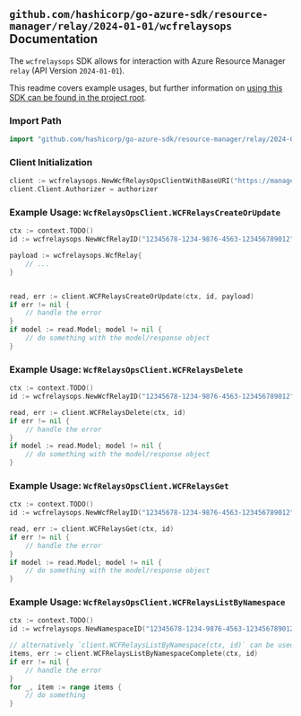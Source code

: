 
## `github.com/hashicorp/go-azure-sdk/resource-manager/relay/2024-01-01/wcfrelaysops` Documentation

The `wcfrelaysops` SDK allows for interaction with Azure Resource Manager `relay` (API Version `2024-01-01`).

This readme covers example usages, but further information on [using this SDK can be found in the project root](https://github.com/hashicorp/go-azure-sdk/tree/main/docs).

### Import Path

```go
import "github.com/hashicorp/go-azure-sdk/resource-manager/relay/2024-01-01/wcfrelaysops"
```


### Client Initialization

```go
client := wcfrelaysops.NewWcfRelaysOpsClientWithBaseURI("https://management.azure.com")
client.Client.Authorizer = authorizer
```


### Example Usage: `WcfRelaysOpsClient.WCFRelaysCreateOrUpdate`

```go
ctx := context.TODO()
id := wcfrelaysops.NewWcfRelayID("12345678-1234-9876-4563-123456789012", "example-resource-group", "namespaceName", "wcfRelayName")

payload := wcfrelaysops.WcfRelay{
	// ...
}


read, err := client.WCFRelaysCreateOrUpdate(ctx, id, payload)
if err != nil {
	// handle the error
}
if model := read.Model; model != nil {
	// do something with the model/response object
}
```


### Example Usage: `WcfRelaysOpsClient.WCFRelaysDelete`

```go
ctx := context.TODO()
id := wcfrelaysops.NewWcfRelayID("12345678-1234-9876-4563-123456789012", "example-resource-group", "namespaceName", "wcfRelayName")

read, err := client.WCFRelaysDelete(ctx, id)
if err != nil {
	// handle the error
}
if model := read.Model; model != nil {
	// do something with the model/response object
}
```


### Example Usage: `WcfRelaysOpsClient.WCFRelaysGet`

```go
ctx := context.TODO()
id := wcfrelaysops.NewWcfRelayID("12345678-1234-9876-4563-123456789012", "example-resource-group", "namespaceName", "wcfRelayName")

read, err := client.WCFRelaysGet(ctx, id)
if err != nil {
	// handle the error
}
if model := read.Model; model != nil {
	// do something with the model/response object
}
```


### Example Usage: `WcfRelaysOpsClient.WCFRelaysListByNamespace`

```go
ctx := context.TODO()
id := wcfrelaysops.NewNamespaceID("12345678-1234-9876-4563-123456789012", "example-resource-group", "namespaceName")

// alternatively `client.WCFRelaysListByNamespace(ctx, id)` can be used to do batched pagination
items, err := client.WCFRelaysListByNamespaceComplete(ctx, id)
if err != nil {
	// handle the error
}
for _, item := range items {
	// do something
}
```

